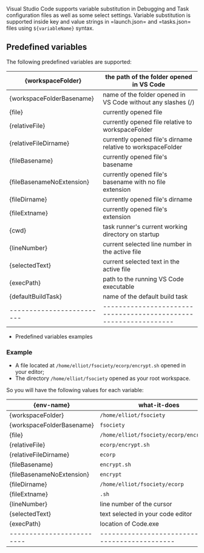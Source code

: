Visual Studio Code supports variable substitution in Debugging and Task
configuration files as well as some select settings. Variable substitution is
supported inside key and value strings in =launch.json= and =tasks.json= files
using `${variableName}` syntax.

## Predefined variables

The following predefined variables are supported:

| {workspaceFolder}         | the path of the folder opened in VS Code                         |
| ------------------------- | ---------------------------------------------------------------- |
| {workspaceFolderBasename} | name of the folder opened in VS Code without any slashes (/)     |
| {file}                    | currently opened file                                            |
| {relativeFile}            | currently opened file relative to workspaceFolder                |
| {relativeFileDirname}     | currently opened file's dirname relative to workspaceFolder      |
| {fileBasename}            | currently opened file's basename                                 |
| {fileBasenameNoExtension} | currently opened file's basename with no file extension          |
| {fileDirname}             | currently opened file's dirname                                  |
| {fileExtname}             | currently opened file's extension                                |
| {cwd}                     | task runner's current working directory on startup               |
| {lineNumber}              | current selected line number in the active file                  |
| {selectedText}            | current selected text in the active file                         |
| {execPath}                | path to the running VS Code executable                           |
| {defaultBuildTask}        | name of the default build task                                   |
| ------------------------- | ---------------------------------------------------------------- |

- Predefined variables examples

### Example

- A file located at `/home/elliot/fsociety/ecorp/encrypt.sh` opened in your
  editor;
- The directory `/home/elliot/fsociety` opened as your root workspace.

So you will have the following values for each variable:

| {env-name}                | what-it-does                                     |
| ------------------------- | ------------------------------------------------ |
| {workspaceFolder}         | `/home/elliot/fsociety`                          |
| {workspaceFolderBasename} | `fsociety`                                       |
| {file}                    | `/home/elliot/fsociety/ecorp/encrypt.sh`         |
| {relativeFile}            | `ecorp/encrypt.sh`                               |
| {relativeFileDirname}     | `ecorp`                                          |
| {fileBasename}            | `encrypt.sh`                                     |
| {fileBasenameNoExtension} | `encrypt`                                        |
| {fileDirname}             | `/home/elliot/fsociety/ecorp`                    |
| {fileExtname}             | `.sh`                                            |
| {lineNumber}              | line number of the cursor                        |
| {selectedText}            | text selected in your code editor                |
| {execPath}                | location of Code.exe                             |
| ------------------------- | ------------------------------------------------ |
